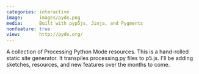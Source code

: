 ```yaml
---
categories: interactive
image:      images/pyde.png
media:      Built with pyp5js, Jinja, and Pygments
nonfeature: true
view:       http://pyde.org/
---
```

A collection of Processing Python Mode resources. This is a hand-rolled static
site generator. It transpiles processing.py files to p5.js. I'll be adding
sketches, resources, and new features over the months to come.
